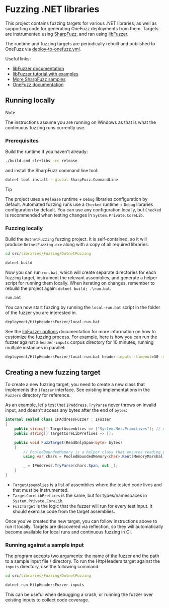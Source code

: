 # Fuzzing .NET libraries

This project contains fuzzing targets for various .NET libraries, as well as supporting code for generating OneFuzz deployments from them.
Targets are instrumented using [SharpFuzz](https://github.com/Metalnem/sharpfuzz), and ran using [libFuzzer](https://llvm.org/docs/LibFuzzer.html).

The runtime and fuzzing targets are periodically rebuilt and published to OneFuzz via [deploy-to-onefuzz.yml](../../../eng/pipelines/libraries/fuzzing/deploy-to-onefuzz.yml).

Useful links:
- [libFuzzer documentation](https://llvm.org/docs/LibFuzzer.html)
- [libFuzzer tutorial with examples](https://github.com/google/fuzzing/blob/master/tutorial/libFuzzerTutorial.md)
- [More SharpFuzz samples](https://github.com/Metalnem/dotnet-fuzzers)
- [OneFuzz documentation](https://aka.ms/onefuzz)

## Running locally

> [!NOTE]
> The instructions assume you are running on Windows as that is what the continuous fuzzing runs currently use.

### Prerequisites

Build the runtime if you haven't already:
```cmd
./build.cmd clr+libs -rc release
```

and install the SharpFuzz command line tool:
```cmd
dotnet tool install --global SharpFuzz.CommandLine
```

> [!TIP]
> The project uses a `Release` runtime + `Debug` libraries configuration by default.
> Automated fuzzing runs use a `Checked` runtime + `Debug` libraries configuration by default.
> You can use any configuration locally, but `Checked` is recommended when testing changes in `System.Private.CoreLib`.

### Fuzzing locally

Build the `DotnetFuzzing` fuzzing project. It is self-contained, so it will produce `DotnetFuzzing.exe` along with a copy of all required libraries.

```cmd
cd src/libraries/Fuzzing/DotnetFuzzing

dotnet build
```

Now you can run `run.bat`, which will create separate directories for each fuzzing target, instrument the relevant assemblies, and generate a helper script for running them locally.
When iterating on changes, remember to rebuild the project again: `dotnet build; .\run.bat`.

```cmd
run.bat
```

You can now start fuzzing by running the `local-run.bat` script in the folder of the fuzzer you are interested in.
```cmd
deployment/HttpHeadersFuzzer/local-run.bat
```

See the [libFuzzer options](https://llvm.org/docs/LibFuzzer.html#options) documentation for more information on how to customize the fuzzing process.
For example, here is how you can run the fuzzer against a `header-inputs` corpus directory for 10 minutes, running multiple instances in parallel:
```cmd
deployment/HttpHeadersFuzzer/local-run.bat header-inputs -timeout=30 -max_total_time=600 -jobs=5
```

## Creating a new fuzzing target

To create a new fuzzing target, you need to create a new class that implements the `IFuzzer` interface.
See existing implementations in the `Fuzzers` directory for reference.

As an example, let's test that `IPAddress.TryParse` never throws on invalid input, and doesn't access any bytes after the end of `bytes`:
```c#
internal sealed class IPAddressFuzzer : IFuzzer
{
    public string[] TargetAssemblies => ["System.Net.Primitives"]; // Assembly where IPAddress lives
    public string[] TargetCoreLibPrefixes => [];

    public void FuzzTarget(ReadOnlySpan<byte> bytes)
    {
        // PooledBoundedMemory is a helper class that ensures reading past the end of the buffer will trigger an access violation.
        using var chars = PooledBoundedMemory<char>.Rent(MemoryMarshal.Cast<byte, char>(bytes), PoisonPagePlacement.After);

        _ = IPAddress.TryParse(chars.Span, out _);
    }
}
```

- `TargetAssemblies` is a list of assemblies where the tested code lives and that must be instrumented.
- `TargetCoreLibPrefixes` is the same, but for types/namespaces in `System.Private.CoreLib`.
- `FuzzTarget` is the logic that the fuzzer will run for every test input. It should exercise code from the target assemblies.

Once you've created the new target, you can follow instructions above to run it locally.
Targets are discovered via reflection, so they will automatically become available for local runs and continuous fuzzing in CI.

### Running against a sample input

The program accepts two arguments: the name of the fuzzer and the path to a sample input file / directory.
To run the HttpHeaders target against the `inputs` directory, use the following command:

```cmd
cd src/libraries/Fuzzing/DotnetFuzzing

dotnet run HttpHeadersFuzzer inputs
```

This can be useful when debugging a crash, or running the fuzzer over existing inputs to collect code coverage.
